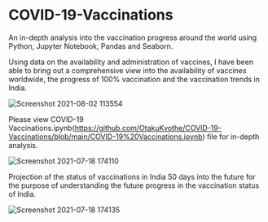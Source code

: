 # COVID-19-Vaccinations
An in-depth analysis into the vaccination progress around the world using Python, Jupyter Notebook, Pandas and Seaborn.

Using data on the availability and administration of vaccines, I have been able to bring out a comprehensive view into the availability of vaccines worldwide, the progress of 100% vaccination and the vaccination trends in India.

![Screenshot 2021-08-02 113554](https://user-images.githubusercontent.com/36073547/127811961-db9df856-1b75-457e-a87e-7140a883b3ff.png)


Please view COVID-19 Vaccinations.ipynb(https://github.com/OtakuKvothe/COVID-19-Vaccinations/blob/main/COVID-19%20Vaccinations.ipynb) file for in-depth analysis.

![Screenshot 2021-07-18 174110](https://user-images.githubusercontent.com/36073547/126066500-b47bd2ca-2ecb-4273-936f-628e3cf685c9.png)


Projection of the status of vaccinations in India 50 days into the future for the purpose of understanding the future progress in the vaccination status of India.


![Screenshot 2021-07-18 174135](https://user-images.githubusercontent.com/36073547/126066512-51a11b07-df34-4a49-ace4-a44ffae2b9c0.png)
